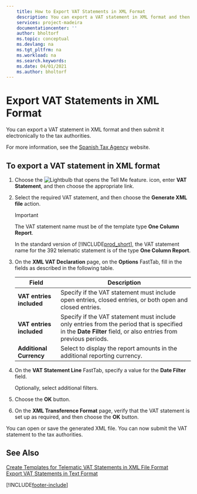 ```yaml
---
    title: How to Export VAT Statements in XML Format
    description: You can export a VAT statement in XML format and then submit it electronically to the tax authorities.
    services: project-madeira 
    documentationcenter: ''
    author: bholtorf
    ms.topic: conceptual
    ms.devlang: na
    ms.tgt_pltfrm: na
    ms.workload: na
    ms.search.keywords:
    ms.date: 04/01/2021
    ms.author: bholtorf
---
```

# Export VAT Statements in XML Format
You can export a VAT statement in XML format and then submit it electronically to the tax authorities.  

For more information, see the [Spanish Tax Agency](https://go.microsoft.com/fwlink/?LinkID=238181) website.  

## To export a VAT statement in XML format  

1.  Choose the ![Lightbulb that opens the Tell Me feature.](../../media/ui-search/search_small.png "Tell me what you want to do") icon, enter **VAT Statement**, and then choose the appropriate link.  
2.  Select the required VAT statement, and then choose the **Generate XML file** action.  

    > [!IMPORTANT]  
    >  The VAT statement name must be of the template type **One Column Report**.  
    >   
    >  In the standard version of [!INCLUDE[prod_short](../../includes/prod_short.md)], the VAT statement name for the 392 telematic statement is of the type **One Column Report**.  

3.  On the **XML VAT Declaration** page, on the **Options** FastTab, fill in the fields as described in the following table.  
  
    |Field|Description|  
    |---------------------------------|---------------------------------------|  
    |**VAT entries included**|Specify if the VAT statement must include open entries, closed entries, or both open and closed entries.|  
    |**VAT entries included**|Specify if the VAT statement must include only entries from the period that is specified in the **Date Filter** field, or also entries from previous periods.|  
    |**Additional Currency**|Select to display the report amounts in the additional reporting currency.|  

4.  On the **VAT Statement Line** FastTab, specify a value for the **Date Filter** field.  

    Optionally, select additional filters.  
5.  Choose the **OK** button.  
6.  On the **XML Transference Format** page, verify that the VAT statement is set up as required, and then choose the **OK** button.  

You can open or save the generated XML file. You can now submit the VAT statement to the tax authorities.  

## See Also  
 [Create Templates for Telematic VAT Statements in XML File Format](how-to-create-templates-for-telematic-vat-statements-in-xml-file-format.md)   
 [Export VAT Statements in Text Format](how-to-export-vat-statements-in-text-format.md)


[!INCLUDE[footer-include](../../includes/footer-banner.md)]